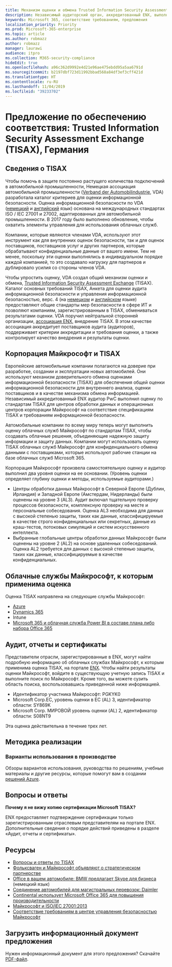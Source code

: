 ```yaml
---
title: Механизм оценки и обмена Trusted Information Security Assessment Exchange (TISAX), Германия
description: Независимый аудиторский орган, аккредитованный ENX, выполнил аудит облачных центров обработки данных Майкрософт в соответствии с требованиями безопасности TISAX.
keywords: Microsoft 365, соответствие требованиям, предложения
localization_priority: Priority
ms.prod: Microsoft-365-enterprise
ms.topic: article
ms.author: robmazz
author: robmazz
manager: laurawi
audience: itpro
ms.collection: M365-security-compliance
hideEdit: true
ms.openlocfilehash: a96c362d9992e4d21e96ae475ebdd95a5aa6791d
ms.sourcegitcommit: b2197dbf723d11992bbad568a84df3ef3cff421d
ms.translationtype: HT
ms.contentlocale: ru-RU
ms.lasthandoff: 11/04/2019
ms.locfileid: "39233702"
---
```

# <a name="compliance-offering-trusted-information-security-assessment-exchange-tisax-germany"></a>Предложение по обеспечению соответствия: Trusted Information Security Assessment Exchange (TISAX), Германия

## <a name="about-tisax"></a>Сведения о TISAX

Чтобы помочь в защите постоянно растущего количества подключений в автомобильной промышленности, Немецкая ассоциация автомобильной промышленности ([Verband der Automobilindustrie](https://www.dict.cc/deutsch-englisch/Verband.html), VDA) разработала каталог критериев для оценки информационной безопасности. Оценка информационной безопасности по VDA ([немецкий](https://www.vda.de/de/themen/sicherheit-und-standards/informationssicherheit/informationssicherheit-sicherheitsanforderungen.html) и [английский](https://www.vda.de/en/topics/safety-and-standards/information-security/information-security-requirements) язык) основана на международных стандартах ISO / IEC 27001 и 27002, адаптированных для автомобильной промышленности. В 2017 году было выполнено обновление, чтобы охватить элементы управления для использования облачных служб.

Компании, которые являются членами VDA, используют этот инструмент как для внутренних оценок безопасности, так и для оценок поставщиков, поставщиков услуг и других партнеров, которые обрабатывают конфиденциальные данные от вашего имени. Тем не менее, поскольку эти оценки выполнялись в индивидуальном порядке каждой компанией, то это создавало нагрузку для партнеров и дублировало усилия со стороны членов VDA.

Чтобы упростить оценку, VDA создал общий механизм оценки и обмена, [Trusted Information Security Assessment Exchange](https://www.enx.com/tisax/) (TISAX). Каталог основных требований TISAX, Анкета для оценки аудита информационной безопасности и управления информационной безопасностью, верс. 4 (на [немецком](https://www.vda.de/de/services/Publikationen.html) и [английском](https://www.vda.de/en/services/Publications.html) языке) предоставляют общие стандарты мер безопасности в сфере ИТ и позволяют компаниям, зарегистрированным в TISAX, обмениваться результатами оценки. VDA поручил нейтральной сторонней организации, [ассоциация ENX](https://portal.enx.com/ru-RU/en-en/TISAX/tisaxassessmentresults/), внедрение TISAX. В этом качестве ассоциация аккредитует поставщиков аудита (аудиторов), поддерживает критерии аккредитации и требования оценки, а также контролирует качество внедрения и результаты оценки.

## <a name="microsoft-and-tisax"></a>Корпорация Майкрософт и TISAX

Европейские автомобильные компании полагаются на доверие при разработке, создании и эксплуатации новых автомобилей. Они используют механизм доверительного обмена оценками информационной безопасности (TISAX) для обеспечения общей оценки информационной безопасности для внутреннего анализа, оценки поставщиков и в качестве механизма обмена информацией. Независимый аккредитованный ENX аудитор PwC выполнил оценку по стандартам TISAX для центров обработки данных и операционных центров корпорации Майкрософт на соответствие спецификациям TISAX и требованиям информационной безопасности.

Автомобильные компании по всему миру теперь могут выполнить оценку облачных служб Майкрософт по стандартам TISAX, чтобы создавать облачные решения, объединяющие надежную защиту информации и защиту данных. Компании могут использовать оценку TISAX облачных служб Майкрософт для конфиденциального обмена данными с поставщиками, которые используют рабочие станции на базе облачных служб Microsoft 365.

Корпорация Майкрософт произвела самостоятельную оценку и аудитор выполнил два уровня оценки на ее основании. (Уровень оценки определяет глубину оценки и методы, используемые аудиторами.)

- Центры обработки данных Майкрософт в Северной Европе (Дублин, Ирландия) и Западной Европе (Амстердам, Нидерланды) были оценены на уровне 3 (AL3). Аудит включал тщательную проверку процессов безопасности, комплексную проверку на месте и персональные собеседования. Оценка AL3 необходима для данных с высокой степенью защиты, таких как данные, классифицируемые в качестве строго конфиденциальных или секретных, данные из краш-тестов, потоковых симуляций и систем искусственного интеллекта.
- Выбранные глобальные центры обработки данных Майкрософт были оценены на уровне 2 (AL2) на основе удаленных собеседований. Оценка AL2 требуется для данных с высокой степенью защиты, таких как данные, классифицируемые в качестве конфиденциальных.

## <a name="microsoft-in-scope-cloud-services"></a>Облачные службы Майкрософт, к которым применима оценка

Оценка TISAX направлена на следующие службы Майкрософт:

- [Azure](https://gallery.technet.microsoft.com/Overview-of-Azure-c1be3942)
- [Dynamics 365](https://download.microsoft.com/download/E/1/9/E1977163-7A86-4812-AC18-C03ADC958AAF/Microsoft_Dynamics_365_Cloud_Service_Compliance_Datasheet.pdf)
- Intune
- [Microsoft 365 и облачная служба Power BI в составе плана либо набора Office 365](https://servicetrust.microsoft.com/ViewPage/TrustDocuments?command=Download&downloadType=Document&downloadId=9f756cce-b15d-45a9-94d7-6a583dee4401&docTab=6d000410-c9e9-11e7-9a91-892aae8839ad_Compliance_Guides)

## <a name="audits-reports-and-certificates"></a>Аудит, отчеты и сертификаты

Представители отрасли, зарегистрированные в ENX, могут найти подробную информацию об облачных службах Майкрософт, к которым применима оценка TISAX, на портале [ENX](https://portal.enx.com/ru-RU/). Чтобы найти результаты оценки Майкрософт, войдите в существующую учетную запись TISAX и выполните поиск по Майкрософт. Кроме того, вы можете сузить область поиска, воспользовавшись приведенной ниже информацией.

- Идентификатор участника Майкрософт: PGKYK0
- Microsoft Corp.ЕС, уровень оценки в ЕС (AL) 3, идентификатор области: SY869K
- Microsoft Corp. МИРОВОЙ уровень оценки (AL) 2, идентификатор области: S08NT9

Эта оценка действительна в течение трех лет.

## <a name="how-to-implement"></a>Методика реализации

### <a name="manufacturing-use-cases"></a>Варианты использования в производстве

Обзоры вариантов использования, руководства по решениям, учебные материалы и другие ресурсы, которые помогут вам в создании [решений Azure](https://docs.microsoft.com/azure/industry/manufacturing/).

## <a name="frequently-asked-questions"></a>Вопросы и ответы

**Почему я не вижу копию сертификации Microsoft TISAX?**

ENX предоставляет подтверждение сертификации только зарегистрированным отраслевым представителям на портале ENX. Дополнительные сведения о порядке действий приведены в разделе «Аудит, отчеты и сертификаты».

## <a name="resources"></a>Ресурсы

- [Вопросы и ответы по TISAX](https://portal.enx.com/ru-RU/TISAX/faqs/)
- [Фольксваген и Майкрософт объявляют о стратегическом партнерстве](https://www.volkswagen-newsroom.com/en/press-releases/volkswagen-and-microsoft-announce-strategic-partnership-4234)
- [Office в вашем автомобиле: BMW предлагает Skype для бизнеса](https://news.microsoft.com/de-de/skype-business-ab-sofort-fahrzeugen-von-bmw-verfugbar/) (немецкий язык)
- [Соединение автомобилей для магистральных перевозок: Daimler](https://customers.microsoft.com/story/daimlertrucks)
- [Continental использует Microsoft Office 365 для повышения производительности](https://www.avanade.com/en/clients/continental)
- [Майкрософт и ISO/IEC 27001:2013](offering-iso-27001.md)
- [Соответствие требованиям в центре управления безопасностью Майкрософт](https://www.microsoft.com/trust-center/compliance/compliance-overview)

## <a name="download-the-offering-backgrounder"></a>Загрузить информационный документ предложения

Нужен информационный документ для этого предложения? Скачайте [PDF-файл](https://download.microsoft.com/download/5/C/3/5C32AD74-703F-4B61-A290-B00B96E8DD8D/TISAX-Compliance.pdf).
